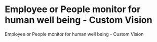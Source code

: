 # Employee or People monitor for human well being - Custom Vision

Employee or People monitor for human well being - Custom Vision

